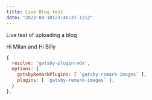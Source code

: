 ```yaml
---
title: Live Blog test
date: "2023-04-18T23:46:37.121Z"
---
```


Live test of uploading a blog

Hi Milan and Hi Billy

```javascript
{
  resolve: 'gatsby-plugin-mdx',
  options: {
    gatsbyRemarkPlugins: [ `gatsby-remark-images` ],
    plugins: [ `gatsby-remark-images` ],
  }
},